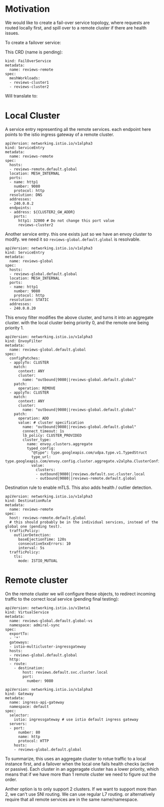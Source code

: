 # Motivation
We would like to create a fail-over service topology, where requests are routed locally first,
and spill over to a remote cluster if there are health issues.

To create a failover service:

This CRD (name is pending):

```
kind: FailOverService
metadata:
  name: reviews-remote
spec:
  meshWorkloads:
  - reviews-cluster1
  - reviews-cluster2
```

Will translate to:

# Local Cluster

A service entry representing all the remote services.
each endpoint here points to the istio ingress gateway of a remote cluster.

```
apiVersion: networking.istio.io/v1alpha3
kind: ServiceEntry
metadata:
  name: reviews-remote
spec:
  hosts:
  - reviews-remote.default.global
  location: MESH_INTERNAL
  ports:
  - name: http1
    number: 9080
    protocol: http
  resolution: DNS
  addresses:
  - 240.0.0.2
  endpoints:
  - address: ${CLUSTER2_GW_ADDR}
    ports:
      http1: 32000 # Do not change this port value
      reviews-cluster2
```

Another service entry. this one exists just so we have an envoy cluster to modify.
we need it so `reviews-global.default.global` is resolvable.

```
apiVersion: networking.istio.io/v1alpha3
kind: ServiceEntry
metadata:
  name: reviews-global
spec:
  hosts:
  - reviews-global.default.global
  location: MESH_INTERNAL
  ports:
  - name: http1
    number: 9080
    protocol: http
  resolution: STATIC
  addresses:
  - 240.0.0.20
```

This envoy filter modifies the above cluster, and turns it into an aggregate cluster. with the local cluster being priority 0, and the remote one being priority 1.
```
apiVersion: networking.istio.io/v1alpha3
kind: EnvoyFilter
metadata:
  name: reviews-global.default.global
spec:
  configPatches:
  - applyTo: CLUSTER
    match:
      context: ANY
      cluster:
        name: "outbound|9080||reviews-global.default.global"
    patch:
      operation: REMOVE
  - applyTo: CLUSTER
    match:
      context: ANY
      cluster:
        name: "outbound|9080||reviews-global.default.global"
    patch:
      operation: ADD
      value: # cluster specification
        name: "outbound|9080||reviews-global.default.global"
        connect_timeout: 1s
        lb_policy: CLUSTER_PROVIDED
        cluster_type:
          name: envoy.clusters.aggregate
          typed_config:
            "@type": type.googleapis.com/udpa.type.v1.TypedStruct
            type_url: type.googleapis.com/envoy.config.cluster.aggregate.v2alpha.ClusterConfig
            value:
              clusters:
              - outbound|9080||reviews.default.svc.cluster.local
              - outbound|9080||reviews-remote.default.global
```

Destination rule to enable mTLS. This also adds health / outlier detection.
```
apiVersion: networking.istio.io/v1alpha3
kind: DestinationRule
metadata:
  name: reviews-remote
spec:
  host: reviews-remote.default.global
  # this should probably be in the individual services, instead of the global one (pending test).
  trafficPolicy:
    outlierDetection:
      baseEjectionTime: 120s
      consecutive5xxErrors: 10
      interval: 5s
  trafficPolicy:
    tls:
      mode: ISTIO_MUTUAL
```

# Remote cluster
On the remote cluster we will configure these objects, to redirect incoming traffic to the correct local service (pending final testing):
```
apiVersion: networking.istio.io/v1beta1
kind: VirtualService
metadata:
  name: reviews-global.default.global-vs
  namespace: admiral-sync
spec:
  exportTo:
  - '*'
  gateways:
  - istio-multicluster-ingressgateway
  hosts:
  - reviews-global.default.global
  http:
  - route:
    - destination:
        host: reviews.default.svc.cluster.local
        port:
          number: 9080
```

```
apiVersion: networking.istio.io/v1alpha3
kind: Gateway
metadata:
  name: ingress-api-gateway
  namespace: default
spec:
  selector:
    istio: ingressgateway # use istio default ingress gateway
  servers:
  - port:
      number: 80
      name: http
      protocol: HTTP
    hosts:
    - reviews-global.default.global
```

To summarize, this uses an aggregate cluster to rotue traffic to a local instance first, and a failover when the local one fails health checks (active or passive).
Each cluster in an aggeragate cluster has a lower priority, which means that if we have more than 1 remote cluster we need to figure out the order.

Anther option is to only support 2 clusters.
If we want to support more than 2, we can't use SNI routing. We can use regular L7 routing. or alternatively require that
all remote services are in the same name/namespace.